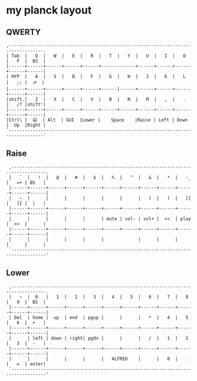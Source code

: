 # my planck layout

## QWERTY

    ,-----------------------------------------------------------------------------------.
    | Tab  |   Q  |   W  |   E  |   R  |   T  |   Y  |   U  |   I  |   O  |   P  |  BS  |
    |------+------+------+------+------+-------------+------+------+------+------+------|
    | HYP  |   A  |   S  |   D  |   F  |   G  |   H  |   J  |   K  |   L  |   ;: |  ⮐  |
    |------+------+------+------+------+------|------+------+------+------+------+------|
    |shift.|   Z  |   X  |   C  |   V  |   B  |   N  |   M  |   ,  |   .  |   /? |shift'|
    |------+------+------+------+------+------+------+------+------+------+------+------|
    |Ctrl\ |  😃  | Alt  | GUI  |Lower |    Space    |Raise | Left | Down |  Up  |Right |
    `-----------------------------------------------------------------------------------'

## Raise

     ,-----------------------------------------------------------------------------------.
     |   `  |   !  |   @  |   #  |   $  |   %  |   ^  |   &  |   *  |   -_ |   =+ | BS   |
     |------+------+------+------+------+------+------+------+------+------+------+------|
     |   ~  |      |      |      |      |      |      |   (  |   )  |   [{ |   ]} |  |   |
     |------+------+------+------+------+------+------+------+------+------+------+------|
     |      |      |      |      |      | mute | vol- | vol+ |  <<  | play |  >>  |      |
     |------+------+------+------+------+------+------+------+------+------+------+------|
     |      |      |      |      |      |             |      |      |      |      |      |
     `-----------------------------------------------------------------------------------'

## Lower
     ,-----------------------------------------------------------------------------------.
     |   ~  |  0   |   1  |   2  |   3  |   4  |   5  |   6  |   7  |   8  |   9  |  BS  |
     |------+------+------+------+------+------+------+------+------+------+------+------|
     | Del  | home |  up  | end  | pgup |      |      |   *  |   4  |   5  |   6  |  +   |
     |------+------+------+------+------+------+------+------+------+------+------+------|
     |      | left | down | right| pgdn |      |      |   /  |   1  |   2  |   3  |  -   |
     |------+------+------+------+------+------+------+------+------+------+------+------|
     |      |      |      |      |      |   ALFRED    |      |   0  |   .  |   =  | enter|
     `-----------------------------------------------------------------------------------'
